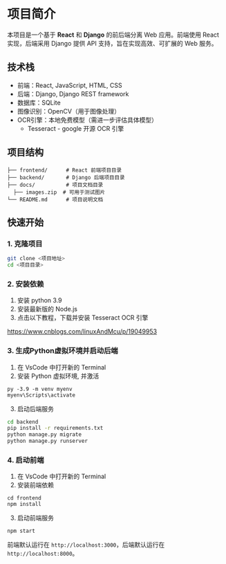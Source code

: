 # 项目简介

本项目是一个基于 **React** 和 **Django** 的前后端分离 Web 应用。前端使用 React 实现，后端采用 Django 提供 API 支持，旨在实现高效、可扩展的 Web 服务。

## 技术栈

- 前端：React, JavaScript, HTML, CSS
- 后端：Django, Django REST framework
- 数据库：SQLite
- 图像识别：OpenCV（用于图像处理）
- OCR引擎：本地免费模型（需进一步评估具体模型）
  - Tesseract - google 开源 OCR 引擎


## 项目结构

```
├── frontend/      # React 前端项目目录
├── backend/       # Django 后端项目目录
├── docs/          # 项目文档目录
  ├── images.zip  # 可用于测试图片
└── README.md      # 项目说明文档
```

## 快速开始

### 1. 克隆项目

```bash
git clone <项目地址>
cd <项目目录>
```

### 2. 安装依赖
1. 安装 python 3.9
2. 安装最新版的 Node.js
3. 点击以下教程，下载并安装 Tesseract OCR 引擎

https://www.cnblogs.com/linuxAndMcu/p/19049953

### 3. 生成Python虚拟环境并启动后端

1. 在 VsCode 中打开新的 Terminal
2. 安装 Python 虚拟环境, 并激活
```
py -3.9 -m venv myenv
myenv\Scripts\activate
```

3. 启动后端服务
```bash
cd backend
pip install -r requirements.txt
python manage.py migrate
python manage.py runserver
```

### 4. 启动前端

1. 在 VsCode 中打开新的 Terminal
2. 安装前端依赖
```
cd frontend
npm install
```
3. 启动前端服务
```
npm start
```

前端默认运行在 `http://localhost:3000`，后端默认运行在 `http://localhost:8000`。
